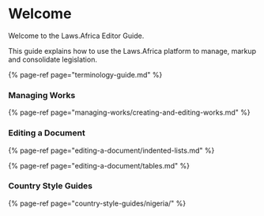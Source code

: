 # Welcome

Welcome to the Laws.Africa Editor Guide.

This guide explains how to use the Laws.Africa platform to manage, markup and consolidate legislation.

{% page-ref page="terminology-guide.md" %}

### Managing Works

{% page-ref page="managing-works/creating-and-editing-works.md" %}

### Editing a Document

{% page-ref page="editing-a-document/indented-lists.md" %}

{% page-ref page="editing-a-document/tables.md" %}

### Country Style Guides

{% page-ref page="country-style-guides/nigeria/" %}

